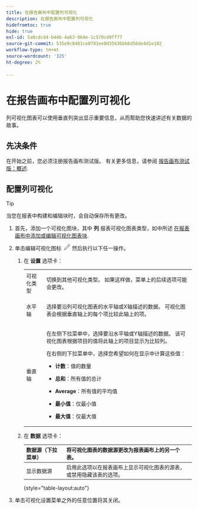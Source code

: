 ```yaml
---
title: 在报告画布中配置列可视化
description: 在报告画布中配置列可视化
hidefromtoc: true
hide: true
exl-id: 5a0cdcd4-b44b-4a63-964e-1c570cd9ff77
source-git-commit: 535e9c8481ce0781ee0d35636bb6d56de4d1e102
workflow-type: tm+mt
source-wordcount: '325'
ht-degree: 2%

---
```


# 在报告画布中配置列可视化

列可视化图表可以使用垂直列突出显示重要信息，从而帮助您快速讲述有关数据的故事。

## 先决条件

在开始之前，您必须注册报告画布测试版。 有关更多信息，请参阅 [报告画布测试版：概述](/help/quicksilver/product-announcements/betas/canvas-dashboards-beta/reporting-canvas-beta-overview.md).

## 配置列可视化

>[!TIP]
>
>当您在报表中构建和编辑块时，会自动保存所有更改。

1. 首先，添加一个可视化图块，其中 **列** 报表可视化图表类型，如中所述 [在报表画布中添加或编辑可视化图表块](../../../reports-and-dashboards/reporting-canvas/visualization-blocks/add-or-edit-report-visualization.md).

1. 单击编辑可视化图标 ![](assets/edit-icon.png) 然后执行以下任一操作。

   1. 在 **设置** 选项卡：

      <table style="table-layout:auto">
       <col>
       <col>
       <tbody>
        <tr>
         <td role="rowheader">可视化类型</td>
         <td><p>切换到其他可视化类型。 如果这样做，菜单上的后续选项可能会更改。</p></td>
        </tr>
        <tr>
         <td role="rowheader">水平轴</td>
         <td><p>选择要沿列可视化图表的水平轴或X轴描述的数据。 可视化图表会根据垂直轴上的每个项比较此轴上的项。</p></td>
        </tr>
        <tr>
         <td role="rowheader">垂直轴</td>
         <td><p>在左侧下拉菜单中，选择要沿水平轴或Y轴描述的数据。 该可视化图表根据项目的值将此轴上的项目显示为比较列。</p><p>在右侧的下拉菜单中，选择您希望如何在显示中计算这些值：</p>
          <ul>
           <li><p><b>计数</b>：值的数量</p></li>
           <li><p><b>总和</b>：所有值的总计 </p></li>
           <li><p><b>Average</b>：所有值的平均值</p></li>
           <li><p><b>最小值</b>：仅最小值</p></li>
           <li><p><b>最大值</b>：仅最大值</p></li>
          </ul></td>
        </tr>
       </tbody>
      </table>

   1. 在 **数据** 选项卡：

      | 数据源（下拉菜单） | 将可视化图表的数据源更改为报表画布上的另一个表。 |
      |---|---|
      | 显示数据源 | 启用此选项以在报表画布上显示可视化图表的源表，或禁用隐藏该表的选项。 |

      {style="table-layout:auto"}

      <!--   
      NOLAN-FLAG: convert table to html. 
      -->

1. 单击可视化设置菜单之外的任意位置将其关闭。
